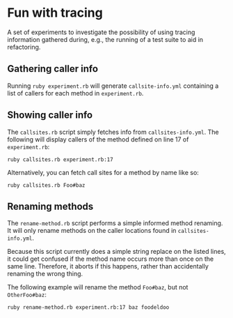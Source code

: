 # Fun with tracing

A set of experiments to investigate the possibility of using tracing
information gathered during, e.g., the running of a test suite to aid in
refactoring.

## Gathering caller info

Running `ruby experiment.rb` will generate `callsite-info.yml` containing a
list of callers for each method in `experiment.rb`.

## Showing caller info

The `callsites.rb` script simply fetches info from `callsites-info.yml`. The
following will display callers of the method defined on line 17 of
`experiment.rb`:

    ruby callsites.rb experiment.rb:17

Alternatively, you can fetch call sites for a method by name like so:

    ruby callsites.rb Foo#baz

## Renaming methods

The `rename-method.rb` script performs a simple informed method renaming. It
will only rename methods on the caller locations found in `callsites-info.yml`.

Because this script currently does a simple string replace on the listed lines,
it could get confused if the method name occurs more than once on the same
line. Therefore, it aborts if this happens, rather than accidentally renaming
the wrong thing.

The following example will rename the method `Foo#baz`, but not `OtherFoo#baz`:

    ruby rename-method.rb experiment.rb:17 baz foodeldoo

